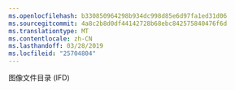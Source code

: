 ```yaml
---
ms.openlocfilehash: b330850964298b934dc998d85e6d97fa1ed31d06
ms.sourcegitcommit: 4a8c2b8d0df44142728b68ebc842575840476f6d
ms.translationtype: MT
ms.contentlocale: zh-CN
ms.lasthandoff: 03/28/2019
ms.locfileid: "25704804"
---
```

图像文件目录 (IFD)